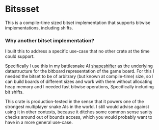 # Bitssset
This is a compile-time sized bitset implementation that supports bitwise implementations, including shifts.

### Why another bitset implementation?
I built this to address a specific use-case that no other crate at the time could support.

Specifically I use this in my battlesnake AI [shapeshifter](https://github.com/JonathanArns/shapeshifter)
as the underlying datastructure for the bitboard representation of the game board.
For this I needed the bitset to be of arbitrary (but known at compile-time) size, so I can build
boards of different sizes and work with them without allocating heap memory and I needed fast
bitwise operations, Specifically including bit shifts.

This crate is production-tested in the sense that it powers one of the strongest multiplayer snake AIs
in the world. I still would advise against using it in other contexts, because it ditches some common
sense sanity checks around out of bounds access, which you would probably want to have in a more general
use-case.
